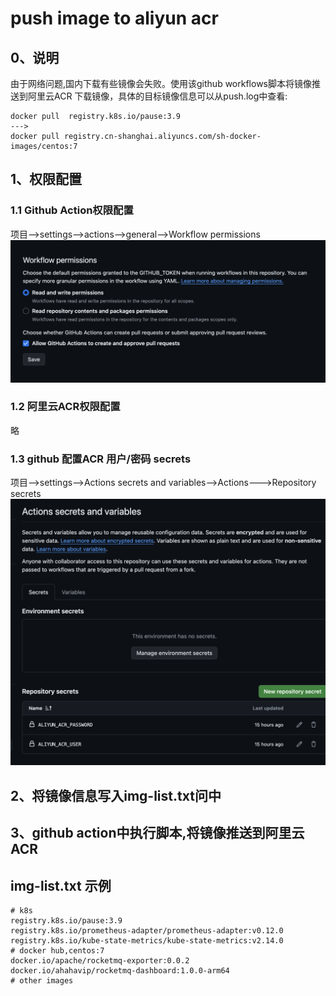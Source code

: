 # push image to aliyun acr
## 0、说明
由于网络问题,国内下载有些镜像会失败。使用该github workflows脚本将镜像推送到阿里云ACR
下载镜像，具体的目标镜像信息可以从push.log中查看:

```
docker pull  registry.k8s.io/pause:3.9  
--->
docker pull registry.cn-shanghai.aliyuncs.com/sh-docker-images/centos:7
```

## 1、权限配置
### 1.1 Github Action权限配置
项目-->settings-->actions-->general-->Workflow permissions
![alt text](img/image.png)
### 1.2 阿里云ACR权限配置
略
### 1.3 github 配置ACR 用户/密码 secrets
项目-->settings-->Actions secrets and variables-->Actions--->Repository secrets
![alt text](img/secrets_image.png)
## 2、将镜像信息写入img-list.txt问中
## 3、github action中执行脚本,将镜像推送到阿里云ACR
## img-list.txt 示例
```
# k8s 
registry.k8s.io/pause:3.9
registry.k8s.io/prometheus-adapter/prometheus-adapter:v0.12.0
registry.k8s.io/kube-state-metrics/kube-state-metrics:v2.14.0
# docker hub,centos:7
docker.io/apache/rocketmq-exporter:0.0.2
docker.io/ahahavip/rocketmq-dashboard:1.0.0-arm64
# other images
```